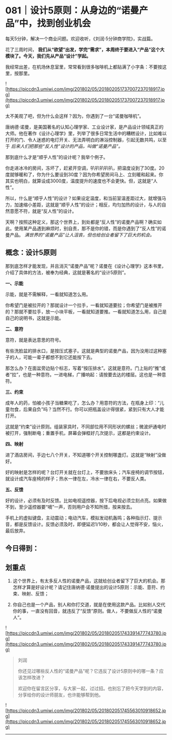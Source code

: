 # 081｜设计5原则：从身边的“诺曼产品”中，找到创业机会

每天5分钟，解决一个商业问题。欢迎收听，《刘润·5分钟商学院》，实战篇。

花了三周时间， **我们从“欲望”出发，学完“需求”，本周终于要进入“产品”这个大模块了。今天，我们先从产品“设计”学起。**

我经常出差，在机场休息室里，常常看到很多咖啡机上都贴满了小字条：不要按这里，按那里。

![https://piccdn3.umiwi.com/img/201802/05/201802051737007237018917.jpg](https://piccdn3.umiwi.com/img/201802/05/201802051737007237018917.jpg)

太不美观了吧，但为什么会这样？因为，你遇到了一台“诺曼咖啡机”。

唐纳德·诺曼，是美国著名的认知心理学家、工业设计家，是产品设计领域真正的大师。他在著作《设计心理学》里，列举了很多日常生活中的糟糕设计，比如难以打开的门、令人迷惑的电灯开关、无法弄明白的淋浴控制器，引起无数共鸣，以至于 *后来人们把那些“反人性”设计的产品，叫做“诺曼产品”。*

那到底什么才是“顺乎人性”的设计呢？我举个例子。

你走进冰冷的房间，冻坏了，赶紧开空调，叭叭叭叭叭，把温度设到了30度。20度就够暖和了，你为什么要设到30度？因为你希望房间马上、立刻暖和起来。你其实也明白，就算设成3000度，温度提升的速度也不会更快。但，这就是“人性”。

所以，什么是“顺乎人性”的设计？如果设定温度，和当前室温差距过大，就增强马力，加速缩小差距，这就是“顺乎人性”的设计；相反，均匀加热的设计，与人的自然意愿不符，就是“反人性”的设计。

天啊？按照这种定义，那这个世界上，到处都是“反人性”的诺曼产品啊？确实如此。使用某产品遇到麻烦时，别自责，那不是你的错，而是你遇到了“反人性”的诺曼产品。 *满世界的“诺曼产品”让人沮丧，但也给创业者留下了巨大的机会。*

## 概念：设计5原则

那到底怎样才能发现，并且消灭“诺曼产品”呢？诺曼在《设计心理学》这本书里，介绍了具体的方法，被奉为经典，这就是著名的“设计5原则”。

 **一、示能**

示能，就是不需解释，一看就知道怎么用。

你希望门是被拉开的？那就设计一个拉手，一看就知道要拉；你希望门是被推开的？那就不要拉手，放一小块平板，一看就知道要推。一看就知道怎么用，自己是自己的说明书，这就是示能。

 **二、意符**

意符，就是表达意思的符号。

有些洗脸盆的排水口，是按压式塞子。这就是典型的诺曼产品，因为没用过这种塞子的人，可能一辈子都想不到它还能按下去。

那怎么办？在面盆旁边贴个标志，写着“按压排水”。这就是意符。门上贴的“推”或者“拉”，也是一种意符。一进电梯，广播响起：请按要去达的楼层。这也是一种意符。

 **三、约束**

成年人的药，怕被小孩子当糖果吃了，怎么办？用意符的方法，在瓶身上印：“儿童勿食，后果自负”吗？当然不行。你可以把瓶盖设计得很紧，紧到只有大人才能打开。

这就是“约束”设计原则。组装家具时，不同部位用不同形状的螺丝；微波炉通电时被打开，强制断电；重置手机，屏幕会弹框好几次提示，这都是约束设计。

 **四、映射**

进了酒店房间，手边七八个开关，不知道哪个开关控制哪盏灯。这就是“映射”没做好。

好的映射是怎样的呢？台灯开关就在台灯上，不要放床头；汽车座椅的调节按钮，就设计成汽车座椅的样子；热水一律在左，冷水一律在右，不要反人类。

 **五、反馈**

好的设计，必须有及时反馈。比如电视遥控器，按下后电视必须立刻点亮。如果做不到，至少遥控器要“嘀”一声，否则用户会不知所措，按来按去。

手机上的虚拟键盘，主动震动；电动汽车，模拟发动机轰鸣；各种指示灯、提示音，都是反馈设计。反馈必须及时，即便延迟1/10秒，都会让人觉得不安，恼火，最后放弃。

## 今日得到：

## 划重点

1. 这个世界上，有太多反人性的诺曼产品，这就给创业者留下了巨大的机会。那怎样才算是好设计呢？请记住唐纳德·诺曼提出的设计5原则：示能、意符、约束、映射、反馈；

2. 你自己也是一个产品，别人和你打交道，就是在使用这款产品。比如别人交代你的事，一直没有回音，就违反了“反馈”原则。做人，不要做反人性的“诺曼人”。

![https://piccdn3.umiwi.com/img/201802/05/201802051743391477743780.jpg](https://piccdn3.umiwi.com/img/201802/05/201802051743391477743780.jpg)

> 刘润
> 
> 你还见过哪些反人性的“诺曼产品”呢？它违反了设计5原则中的哪一条？应该怎样改进？
> 
> 欢迎你在留言区分享，与大家一起，过过招。也别忘了把今天学到的内容，分享给你的设计师朋友，也许能够帮到他。

![https://piccdn3.umiwi.com/img/201802/05/201802051745563010918652.jpg](https://piccdn3.umiwi.com/img/201802/05/201802051745563010918652.jpg)

---
